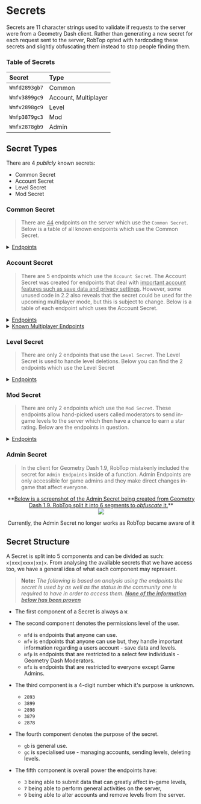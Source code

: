 # Secrets

Secrets are 11 character strings used to validate if requests to the server were from a Geometry Dash client. Rather than generating a new secret for each request sent to the server, RobTop opted with hardcoding these secrets and slightly obfuscating them instead to stop people finding them.

### Table of Secrets

|     Secret    |  Type                |
|:--------------|:---------------------|
| `Wmfd2893gb7` | Common               |
| `Wmfv3899gc9` | Account, Multiplayer |
| `Wmfv2898gc9` | Level                |
| `Wmfp3879gc3` | Mod                  |
| `Wmfx2878gb9` | Admin                |

## Secret Types

There are 4 *publicly* known secrets:
- Common Secret
- Account Secret
- Level Secret
- Mod Secret

### Common Secret

> There are <u>44</u> endpoints on the server which use the `Common Secret`. Below is a table of all known endpoints which use the Common Secret.

<details close>
<summary><u>Endpoints</u></summary>

| <center>Endpoint</center> |
|:--------------------------|
| [https://www.boomlings.com/database/**getAccountURL**.php](/#/endpoints/account/getAccountURL) |
| [https://www.boomlings.com/database/**acceptGJFriendRequest20**.php](/#/endpoints/social/acceptGJFriendRequest20) |
| [https://www.boomlings.com/database/**blockGJUser20**.php](/#/endpoints/social/blockGJUser20) |
| [https://www.boomlings.com/database/**deleteGJAccComment20**.php](/#/endpoints/comment/deleteGJAccComment20) |
| [https://www.boomlings.com/database/**deleteGJComment20**.php](/#/endpoints/comment/deleteGJComment20) |
| [https://www.boomlings.com/database/**deleteGJFriendRequests20**.php](/#/endpoints/social/deleteGJFriendRequests20) |
| [https://www.boomlings.com/database/**deleteGJMessages20**.php](/#/endpoints/social/deleteGJMessages20) |
| [https://www.boomlings.com/database/**downloadGJLevel22**.php](/#/endpoints/level/downloadGJLevel22) |
| [https://www.boomlings.com/database/**downloadGJMessage20**.php](/#/endpoints/social/downloadGJMessage20) |
| [https://www.boomlings.com/database/**getGJAccountComments20**.php](/#/endpoints/comment/getGJAccountComments20) |
| [https://www.boomlings.com/database/**getGJChallenges**.php](/#/endpoints/misc/getGJChallenges) |
| [https://www.boomlings.com/database/**getGJCommentHistory**.php](/#/endpoints/comment/getGJCommentHistory) |
| [https://www.boomlings.com/database/**getGJComments21**.php](/#/endpoints/comment/getGJComments21) |
| [https://www.boomlings.com/database/**getGJDailyLevel**.php](/#/endpoints/level/getGJDailyLevel) |
| [https://www.boomlings.com/database/**getGJFriendRequests20**.php](/#/endpoints/social/getGJFriendRequests20) |
| [https://www.boomlings.com/database/**getGJGauntlets21**.php](/#/endpoints/level/getGJGauntlets21) |
| [https://www.boomlings.com/database/**getGJLevelLists**.php](/#/endpoints/social/getGJLevelLists) |
| [https://www.boomlings.com/database/**getGJLevelScores211**.php](/#/endpoints/level/getGJLevelScores211) |
| [https://www.boomlings.com/database/**getGJLevelScoresPlat**.php](/#/endpoints/level/getGJLevelScoresPlat) |
| [https://www.boomlings.com/database/**getGJLevels21**.php](/#/endpoints/level/getGJLevels21) |
| [https://www.boomlings.com/database/**getGJMapPacks21**.php](/#/endpoints/level/getGJMapPacks21) |
| [https://www.boomlings.com/database/**getGJMessages20**.php](/#/endpoints/social/getGJMessages20) |
| [https://www.boomlings.com/database/**getGJRewards**.php](/#/endpoints/misc/getGJRewards) |
| [https://www.boomlings.com/database/**getGJScores20**.php](/#/endpoints/account/getGJScores20) |
| [https://www.boomlings.com/database/**getGJSongInfo**.php](/#/endpoints/level/getGJSongInfo) |
| [https://www.boomlings.com/database/**getGJTopArtists**.php](/#/endpoints/misc/getGJTopArtists) |
| [https://www.boomlings.com/database/**getGJUserList20**.php](/#/endpoints/social/getGJUserList20) |
| [https://www.boomlings.com/database/**getGJUsers20**.php](/#/endpoints/account/getGJUsers20) |
| [https://www.boomlings.com/database/**getSaveData**.php](/#/endpoints/misc/getSaveData) |
| [https://www.boomlings.com/database/**likeGJItem211**.php](/#/endpoints/misc/likeGJItem211) |
| [https://www.boomlings.com/database/**rateGJStars211**.php](/#/endpoints/level/rateGJStars211) |
| [https://www.boomlings.com/database/**readGJFriendRequest20**.php](/#/endpoints/social/readGJFriendRequest20) |
| [https://www.boomlings.com/database/**removeGJFriend20**.php](/#/endpoints/social/removeGJFriend20) |
| [https://www.boomlings.com/database/**reportGJLevel**.php](/#/endpoints/level/reportGJLevel) |
| [https://www.boomlings.com/database/**requestUserAccess**.php](/#/endpoints/misc/requestUserAccess) |
| [https://www.boomlings.com/database/**restoreGJItems**.php](/#/endpoints/account/restoreGJItems) |
| [https://www.boomlings.com/database/**unblockGJUser20**.php](/#/endpoints/social/unblockGJUser20) |
| [https://www.boomlings.com/database/**updateGJDesc20**.php](/#/endpoints/level/updateGJDesc20) |
| [https://www.boomlings.com/database/**updateGJUserScore22**.php](/#/endpoints/account/updateGJUserScore22) |
| [https://www.boomlings.com/database/**uploadFriendRequest20**.php](/#/endpoints/social/uploadFriendRequest20) |
| [https://www.boomlings.com/database/**uploadGJAccComment20**.php](/#/endpoints/comment/uploadGJAccComment20) |
| [https://www.boomlings.com/database/**uploadGJComment21**.php](/#/endpoints/comment/uploadGJComment21) |
| [https://www.boomlings.com/database/**uploadGJLevel21**.php](/#/endpoints/level/uploadGJLevel21) |
| [https://www.boomlings.com/database/**uploadGJLevelList**.php](/#/endpoints/social/uploadGJLevelList) |
| [https://www.boomlings.com/database/**uploadGJMessage20**.php](/#/endpoints/social/uploadGJMessage20) |

</details>  

### Account Secret

> There are 5 endpoints which use the `Account Secret`. The Account Secret was created for endpoints that deal with <u>important account features such as save data and privacy settings</u>. However, some unused code in 2.2 also reveals that the secret could be used for the upcoming multiplayer mode, but this is subject to change. Below is a table of each endpoint which uses the Account Secret.

<details close>
<summary><u>Endpoints</u></summary>

| <center>Endpoint</center> |
|:--------------------------|
| [http://www.boomlings.com/database/accounts/**registerGJAccount**.php](/#/endpoints/account/registerGJAccount) |
| [http://www.boomlings.com/database/accounts/**loginGJAccount**.php](/#/endpoints/account/loginGJAccount) |
| [http://geometrydash.com/database/accounts/**syncGJAccountNew**.php](/#/endpoints/account/syncGJAccountNew) |
| [http://geometrydash.com/database/accounts/**backupGJAccountNew**.php](/#/endpoints/account/backupGJAccountNew) |
| [http://www.boomlings.com/database/**updateGJAccSettings20**.php](/#/endpoints/account/updateGJAccSettings20) |

</details>

<details close>
<summary><u>Known Multiplayer Endpoints</u></summary>

| <center>Endpoint</center> |
|:--------------------------|
| [http://www.boomlings.com/database/**exitMPLobby**.php](/#/endpoints/multiplayer/exitMPLobby) |
| [http://www.boomlings.com/database/**joinMPLobby**.php](/#/endpoints/multiplayer/joinMPLobby) |
| [http://www.boomlings.com/database/**uploadMPComment**.php](/#/endpoints/multiplayer/uploadMPComment) |

</details>

### Level Secret

> There are only 2 endpoints that use the `Level Secret`. The Level Secret is used to handle level deletions. Below you can find the 2 endpoints which use the Level Secret

<details close>
<summary><u>Endpoints</u></summary>

| <center>Endpoint</center> |
|:--------------------------|
| [http://www.boomlings.com/database/**deleteGJLevelUser20**.php](/#/endpoints/level/deleteGJLevelUser20) |
| [http://www.boomlings.com/database/**deleteGJLevelList**.php](/#/endpoints/lists/deleteGJLevelList) |

</details>

### Mod Secret

> There are only 2 endpoints which use the `Mod Secret`. These endpoints allow hand-picked users called moderators to send in-game levels to the server which then have a chance to earn a star rating. Below are the endpoints in question.

<details close>
<summary><u>Endpoints</u></summary>

| <center>Endpoint</center> |
|:--------------------------|
| [http://www.boomlings.com/database/**rateGJDemon21**.php](#/endpoints/level/rateGJDemon21) |
| [http://www.boomlings.com/database/**suggestGJStars20**.php](/#/endpoints/level/suggestGJStars20) |

</details>

### Admin Secret

> In the client for Geometry Dash 1.9, RobTop mistakenly included the secret for `Admin Endpoints` inside of a function. Admin Endpoints are only accessible for game admins and they make direct changes in-game that affect everyone.
  
<link rel="stylesheet" href="stylesheets/imageStyles.css">

<center>
**<u>Below is a screenshot of the Admin Secret being created from Geometry Dash 1.9. RobTop split it into 6 segments to <i>obfuscate</i> it.</u>**<br>
<img src="https://raw.githubusercontent.com/Wyliemaster/gddocs/master/assets/screenshots/admin_secret.png" class="admin">

Currently, the Admin Secret no longer works as RobTop became aware of it
</center>

<!-- todo: clean-up + explain reasoning clearer-->

## Secret Structure

A Secret is split into 5 components and can be divided as such: `x|xxx|xxxx|xx|x`. From analysing the available secrets that we have access too, we have a general idea of what each component may represent.

> **Note:** *The following is based on analysis using the endpoints the secret is used by as well as the status in the community one is required to have in order to access them. **<u>None of the information below has been proven</u>***

- The first component of a Secret is always a `W`.

- The second component denotes the permissions level of the user.
    - `mfd` is endpoints that anyone can use.
    - `mfv` is endpoints that anyone can use but, they handle important information regarding a users account - save data and levels.
    - `mfp` is endpoints that are restricted to a select few individuals - Geometry Dash Moderators.
    - `mfx` is endpoints that are restricted to everyone except Game Admins.

- The third component is a 4-digit number which it's purpose is unknown.
    - `2893`
    - `3899`
    - `2898`
    - `3879`
    - `2878`

- The fourth component denotes the purpose of the secret.
    - `gb` is general use.
    - `gc` is specialised use - managing accounts, sending levels, deleting levels.

- The fifth component is overall power the endpoints have:
    - `3` being able to submit data that can greatly affect in-game levels,
    - `7` being able to perform general activities on the server,
    - `9` being able to alter accounts and remove levels from the server.
